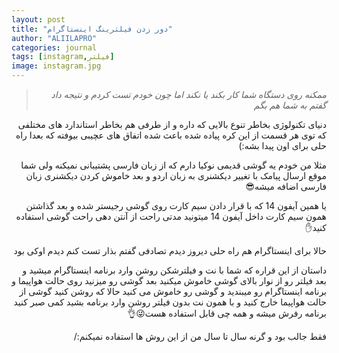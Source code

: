 ```yaml
---
layout: post
title: "دور زدن فیلترینگ اینستاگرام"
author: "ALIILAPRO"
categories: journal
tags: [instagram,فیلتر]
image: instagram.jpg
---
```


<div dir="rtl" markdown="1">

> *ممکنه روی دستگاه شما کار بکند یا نکند اما چون خودم تست کردم و نتیجه داد گفتم به شما هم بگم*

دنیای تکنولوژی بخاطر تنوع بالایی که داره و از طرفی هم بخاطر استاندارد های مختلفی که توی هر قسمت از این کره پیاده شده باعث شده اتفاق های عچیبی بیوفته که بعدا راه حلی برای اون پیدا بشه:)

مثلا من خودم یه گوشی قدیمی نوکیا دارم که از زبان فارسی پشتیبانی نمیکنه ولی شما موقع ارسال پیامک با تغییر دیکشنری به زبان اردو و بعد خاموش کردن دیکشنری زبان فارسی اضافه میشه😎

یا همین آیفون 14 که با قرار دادن سیم کارت روی گوشی رجیستر شده و بعد گذاشتن همون سیم کارت داخل آیفون 14 میتونید مدتی راحت از آنتن دهی راحت گوشی استفاده کنید✋

حالا برای اینستاگرام هم راه حلی دیروز دیدم تصادفی گفتم بذار تست کنم دیدم اوکی بود

داستان از این قراره که شما با نت و فیلترشکن روشن وارد برنامه اینستاگرام میشید و بعد فیلتر رو از نوار بالای گوشی خاموش میکنید بعد گوشی رو میزنید روی حالت هواپیما و برنامه اینستاگرام رو میبندید و گوشی رو خاموش می کنید حالا که روشن کنید
گوشی از حالت هواپیما خارج کنید و با همون نت بدون فیلتر روشن وارد برنامه بشید کمی صبر کنید برنامه رفرش میشه و همه چی قابل استفاده هست😜👌

فقط جالب بود و گرنه سال تا سال من از این روش ها استفاده نمیکنم:/



</div>
